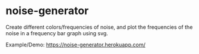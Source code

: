 # noise-generator

Create different colors/frequencies of noise, and plot the frequencies of the noise in a frequency bar graph using svg.

Example/Demo: https://noise-generator.herokuapp.com/
